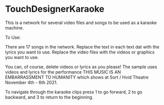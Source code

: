 # TouchDesignerKaraoke
This is a network for several video files and songs to be used as a karaoke machine. 

To Use: 

There are 17 songs in the network. Replace the text in each text dat with the lyrics you want to use. Replace the video files with the videos or graphics you want to use. 

You can, of course, delete videos or lyrics as you please! The sample uses videos and lyrics for the performance THIS MUSIC IS AN EMBARRASSMENT TO HUMANITY which shows at Sort / Hvid Theatre November 4th - 6th 2021. 

To navigate through the karaoke clips press 1 to go forward, 2 to go backward, and 3 to return to the beginning. 
